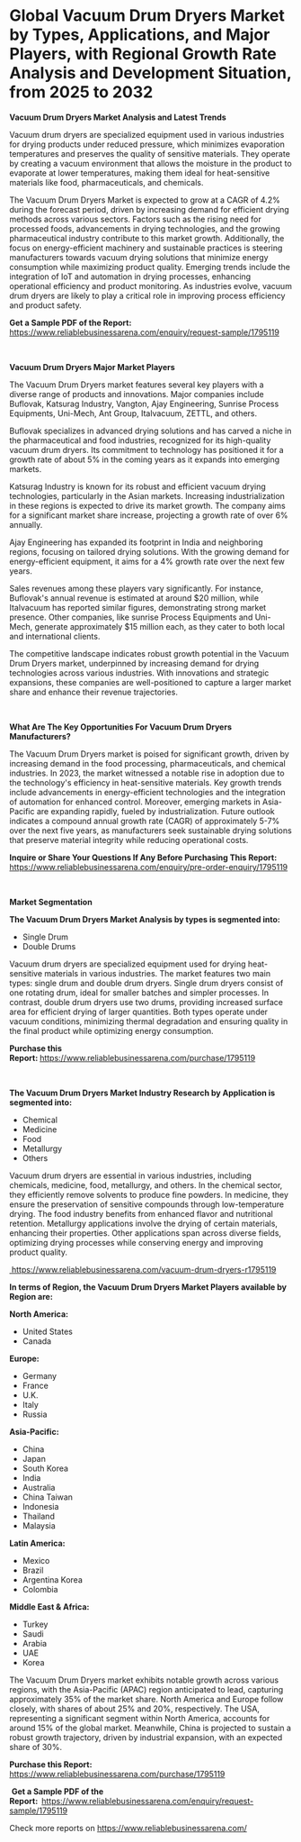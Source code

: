 <p><h1>Global Vacuum Drum Dryers Market by Types, Applications, and Major Players, with Regional Growth Rate Analysis and Development Situation, from 2025 to 2032</h1></p><p><strong>Vacuum Drum Dryers Market Analysis and Latest Trends</strong></p>
<p><p>Vacuum drum dryers are specialized equipment used in various industries for drying products under reduced pressure, which minimizes evaporation temperatures and preserves the quality of sensitive materials. They operate by creating a vacuum environment that allows the moisture in the product to evaporate at lower temperatures, making them ideal for heat-sensitive materials like food, pharmaceuticals, and chemicals.</p><p>The Vacuum Drum Dryers Market is expected to grow at a CAGR of 4.2% during the forecast period, driven by increasing demand for efficient drying methods across various sectors. Factors such as the rising need for processed foods, advancements in drying technologies, and the growing pharmaceutical industry contribute to this market growth. Additionally, the focus on energy-efficient machinery and sustainable practices is steering manufacturers towards vacuum drying solutions that minimize energy consumption while maximizing product quality. Emerging trends include the integration of IoT and automation in drying processes, enhancing operational efficiency and product monitoring. As industries evolve, vacuum drum dryers are likely to play a critical role in improving process efficiency and product safety.</p></p>
<p><strong>Get a Sample PDF of the Report:&nbsp;</strong> <a href="https://www.reliablebusinessarena.com/enquiry/request-sample/1795119?utm_campaign=2733&utm_medium=2&utm_source=Github&utm_content=ia&utm_term=10042025&utm_id=vacuum-drum-dryers">https://www.reliablebusinessarena.com/enquiry/request-sample/1795119</a></p>
<p>&nbsp;</p>
<p><strong>Vacuum Drum Dryers Major Market Players</strong></p>
<p><p>The Vacuum Drum Dryers market features several key players with a diverse range of products and innovations. Major companies include Buflovak, Katsurag Industry, Vangton, Ajay Engineering, Sunrise Process Equipments, Uni-Mech, Ant Group, Italvacuum, ZETTL, and others.</p><p>Buflovak specializes in advanced drying solutions and has carved a niche in the pharmaceutical and food industries, recognized for its high-quality vacuum drum dryers. Its commitment to technology has positioned it for a growth rate of about 5% in the coming years as it expands into emerging markets.</p><p>Katsurag Industry is known for its robust and efficient vacuum drying technologies, particularly in the Asian markets. Increasing industrialization in these regions is expected to drive its market growth. The company aims for a significant market share increase, projecting a growth rate of over 6% annually.</p><p>Ajay Engineering has expanded its footprint in India and neighboring regions, focusing on tailored drying solutions. With the growing demand for energy-efficient equipment, it aims for a 4% growth rate over the next few years.</p><p>Sales revenues among these players vary significantly. For instance, Buflovak's annual revenue is estimated at around $20 million, while Italvacuum has reported similar figures, demonstrating strong market presence. Other companies, like sunrise Process Equipments and Uni-Mech, generate approximately $15 million each, as they cater to both local and international clients.</p><p>The competitive landscape indicates robust growth potential in the Vacuum Drum Dryers market, underpinned by increasing demand for drying technologies across various industries. With innovations and strategic expansions, these companies are well-positioned to capture a larger market share and enhance their revenue trajectories.</p></p>
<p>&nbsp;</p>
<p><strong>What Are The Key Opportunities For Vacuum Drum Dryers Manufacturers?</strong></p>
<p><p>The Vacuum Drum Dryers market is poised for significant growth, driven by increasing demand in the food processing, pharmaceuticals, and chemical industries. In 2023, the market witnessed a notable rise in adoption due to the technology's efficiency in heat-sensitive materials. Key growth trends include advancements in energy-efficient technologies and the integration of automation for enhanced control. Moreover, emerging markets in Asia-Pacific are expanding rapidly, fueled by industrialization. Future outlook indicates a compound annual growth rate (CAGR) of approximately 5-7% over the next five years, as manufacturers seek sustainable drying solutions that preserve material integrity while reducing operational costs.</p></p>
<p><strong>Inquire or Share Your Questions If Any Before Purchasing This Report:</strong> <a href="https://www.reliablebusinessarena.com/enquiry/pre-order-enquiry/1795119?utm_campaign=2733&utm_medium=2&utm_source=Github&utm_content=ia&utm_term=10042025&utm_id=vacuum-drum-dryers">https://www.reliablebusinessarena.com/enquiry/pre-order-enquiry/1795119</a></p>
<p>&nbsp;</p>
<p><strong>Market Segmentation</strong></p>
<p><strong>The Vacuum Drum Dryers Market Analysis by types is segmented into:</strong></p>
<p><ul><li>Single Drum</li><li>Double Drums</li></ul></p>
<p><p>Vacuum drum dryers are specialized equipment used for drying heat-sensitive materials in various industries. The market features two main types: single drum and double drum dryers. Single drum dryers consist of one rotating drum, ideal for smaller batches and simpler processes. In contrast, double drum dryers use two drums, providing increased surface area for efficient drying of larger quantities. Both types operate under vacuum conditions, minimizing thermal degradation and ensuring quality in the final product while optimizing energy consumption.</p></p>
<p><strong>Purchase this Report:&nbsp;</strong><a href="https://www.reliablebusinessarena.com/purchase/1795119?utm_campaign=2733&utm_medium=2&utm_source=Github&utm_content=ia&utm_term=10042025&utm_id=vacuum-drum-dryers">https://www.reliablebusinessarena.com/purchase/1795119</a></p>
<p>&nbsp;</p>
<p><strong>The Vacuum Drum Dryers Market Industry Research by Application is segmented into:</strong></p>
<p><ul><li>Chemical</li><li>Medicine</li><li>Food</li><li>Metallurgy</li><li>Others</li></ul></p>
<p><p>Vacuum drum dryers are essential in various industries, including chemicals, medicine, food, metallurgy, and others. In the chemical sector, they efficiently remove solvents to produce fine powders. In medicine, they ensure the preservation of sensitive compounds through low-temperature drying. The food industry benefits from enhanced flavor and nutritional retention. Metallurgy applications involve the drying of certain materials, enhancing their properties. Other applications span across diverse fields, optimizing drying processes while conserving energy and improving product quality.</p></p>
<p><a href="https://www.reliablebusinessarena.com/vacuum-drum-dryers-r1795119?utm_campaign=2733&utm_medium=2&utm_source=Github&utm_content=ia&utm_term=10042025&utm_id=vacuum-drum-dryers">&nbsp;https://www.reliablebusinessarena.com/vacuum-drum-dryers-r1795119</a></p>
<p><strong>In terms of Region, the Vacuum Drum Dryers Market Players available by Region are:</strong></p>
<p>
    <p> <strong> North America: </strong>
        <ul>
            <li>United States</li>
            <li>Canada</li>
        </ul>
        </p> 
    <p> <strong> Europe: </strong>
        <ul>
            <li>Germany</li>
            <li>France</li>
            <li>U.K.</li>
            <li>Italy</li>
            <li>Russia</li>
        </ul>
        </p> 
    <p> <strong> Asia-Pacific: </strong>
        <ul>
            <li>China</li>
            <li>Japan</li>
            <li>South Korea</li>
            <li>India</li>
            <li>Australia</li>
            <li>China Taiwan</li>
            <li>Indonesia</li>
            <li>Thailand</li>
            <li>Malaysia</li>
        </ul>
        </p> 
    <p> <strong> Latin America: </strong>
        <ul>
            <li>Mexico</li>
            <li>Brazil</li>
            <li>Argentina Korea</li>
            <li>Colombia</li>
        </ul>
        </p> 
    <p> <strong> Middle East & Africa: </strong>
        <ul>
            <li>Turkey</li>
            <li>Saudi</li>
            <li>Arabia</li>
            <li>UAE</li>
            <li>Korea</li>
        </ul>
    </p>
    </p>
<p><p>The Vacuum Drum Dryers market exhibits notable growth across various regions, with the Asia-Pacific (APAC) region anticipated to lead, capturing approximately 35% of the market share. North America and Europe follow closely, with shares of about 25% and 20%, respectively. The USA, representing a significant segment within North America, accounts for around 15% of the global market. Meanwhile, China is projected to sustain a robust growth trajectory, driven by industrial expansion, with an expected share of 30%.</p></p>
<p><strong>Purchase this Report: </strong><a href="https://www.reliablebusinessarena.com/purchase/1795119?utm_campaign=2733&utm_medium=2&utm_source=Github&utm_content=ia&utm_term=10042025&utm_id=vacuum-drum-dryers">https://www.reliablebusinessarena.com/purchase/1795119</a></p>
<p>&nbsp;<strong>Get a Sample PDF of the Report:&nbsp;&nbsp;</strong><a href="https://www.reliablebusinessarena.com/enquiry/request-sample/1795119?utm_campaign=2733&utm_medium=2&utm_source=Github&utm_content=ia&utm_term=10042025&utm_id=vacuum-drum-dryers">https://www.reliablebusinessarena.com/enquiry/request-sample/1795119</a></p>
<p><strong></strong></p>
<p>Check more reports on <a href="https://www.reliablebusinessarena.com/?utm_campaign=2733&utm_medium=2&utm_source=Github&utm_content=ia&utm_term=10042025&utm_id=vacuum-drum-dryers">https://www.reliablebusinessarena.com/</a></p>